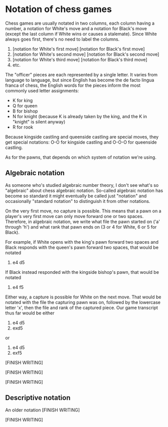 # Notation of chess games

Chess games are usually notated in two columns, each column having a number, a 
notation for White's move and a notation for Black's move (except the last 
column if White wins or causes a stalemate). Since White always goes first, 
there's no need to label the columns.

1. [notation for White's first move] [notation for Black's first move]
2. [notation for White's second move] [notation for Black's second move]
3. [notation for White's third move] [notation for Black's third move]
4. etc.

The "officer" pieces are each represented by a single letter. It varies from 
language to language, but since English has become the de facto lingua franca of 
chess, the English words for the pieces inform the most commonly used letter 
assignments:

 * K for king
 * Q for queen
 * B for bishop
 * N for knight (because K is already taken by the king, and the K in "knight" 
 is silent anyway)
 * R for rook

Because kingside castling and queenside castling are special moves, they get 
special notations: O-O for kingside castling and O-O-O for queenside castling.

As for the pawns, that depends on which system of notation we're using.

## Algebraic notation

As someone who's studied algebraic number theory, I don't see what's so 
"algebraic" about chess algebraic notation. So-called algebraic notation has 
become so standard it might eventually be called just "notation" and 
occasionally "standard notation" to distinguish it from other notations.

On the very first move, no capture is possible. This means that a pawn on a 
player's very first move can only move forward one or two spaces. Therefore, in 
algebraic notation, we write what file the pawn started on ('a' through 'h') and 
what rank that pawn ends on (3 or 4 for White, 6 or 5 for Black).

For example, if White opens with the king's pawn forward two spaces and Black 
responds with the queen's pawn forward two spaces, that would be notated

1. e4 d5

If Black instead responded with the kingside bishop's pawn, that would be 
notated

1. e4 f5

Either way, a capture is possible for White on the next move. That would be 
notated with the file the capturing pawn was on, followed by the lowercase 
letter 'x', then the file and rank of the captured piece. Our game transcript 
thus far would be either

1. e4 d5
2. exd5

or 

1. e4 d5
2. exf5

[FINISH WRITING]

[FINISH WRITING]

[FINISH WRITING]

## Descriptive notation

An older notation [FINISH WRITING]

[FINISH WRITING]